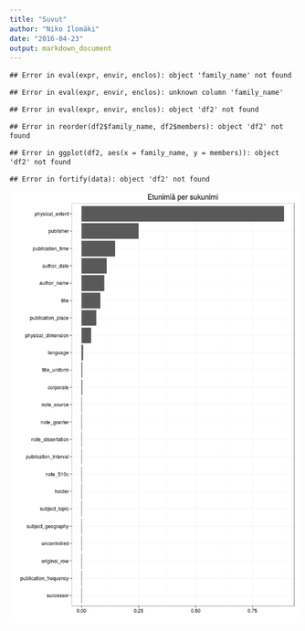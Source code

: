 ```yaml
---
title: "Suvut"
author: "Niko Ilomäki"
date: "2016-04-23"
output: markdown_document
---
```





```
## Error in eval(expr, envir, enclos): object 'family_name' not found
```

```
## Error in eval(expr, envir, enclos): unknown column 'family_name'
```

```
## Error in eval(expr, envir, enclos): object 'df2' not found
```

```
## Error in reorder(df2$family_name, df2$members): object 'df2' not found
```

```
## Error in ggplot(df2, aes(x = family_name, y = members)): object 'df2' not found
```

```
## Error in fortify(data): object 'df2' not found
```

![plot of chunk suvut](figure/suvut-1.png)
